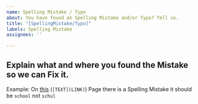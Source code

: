 ```yaml
---
name: Spelling Mistake / Typo
about: You have found an Spelling Mistake and/or Typo? Tell us.
title: "[SpellingMistake/Typo]"
labels: Spelling Mistake
assignees: ''

---
```


**Explain what and where you found the Mistake so we can Fix it.**
-----
Example:
On [this](https://caosnetwork.github.io/doc/home.html) (`[TEXT](LINK)`) Page there is a Spelling Mistake it should be `school` not `schul`
